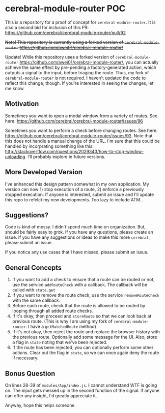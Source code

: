 # cerebral-module-router POC

This is a repository for a proof of concept for `cerebral-module-router`. It is also a second bid for inclusion of this PR: https://github.com/cerebral/cerebral-module-router/pull/92

~~Note! This repository is currently using a forked version of `cerebral-module-router` https://github.com/awei01/cerebral-module-router/~~

Update! While this repository uses a forked version of `cerebral-module-router` https://github.com/awei01/cerebral-module-router/, you can actually achieve the same effect by pre-pending a factory-generated action, which outputs a signal to the input, before triaging the route. Thus, my fork of `cerebral-module-router` is not required. I haven't updated the code to reflect this change, though. If you're interested in seeing the changes, let me know. 

## Motivation

Sometimes you want to open a modal window from a variety of routes. See here: https://github.com/cerebral/cerebral-module-router/issues/96

Sometimes you want to perform a check before changing routes. See here: https://github.com/cerebral/cerebral-module-router/issues/93. Note that this does not handle a manual change of the URL. I'm sure that this could be handled by incorprating something like this: http://stackoverflow.com/questions/2029343/how-to-stop-window-unloading. I'll probably explore in future versions.

## More Developed Version

I've enhanced this design pattern somewhat in my own application. My version can now 1) stop execution of a route, 2) enforce a previously stopped execution. If anyone is interested, submit an issue and I'll update this repo to refelct my new developments. Too lazy to include ATM... 

## Suggestions?
Code is kind of messy. I didn't spend much time on organization. But, should be fairly easy to grok. If you have any questions, please create an issue. If you have any suggestions or ideas to make this more `cerebral`, please submit an issue.

If you notice any use cases that I have missed, please submit an issue.

## General Concepts
1. If you want to add a check to ensure that a route can be routed or not, use the service `addRouteCheck` with a callback. The callback will be called with `state.get`
1. If you want to remove the route check, use the service `removeRouteCheck` with the same callback.
1. Before each route, check that the route is allowed to be routed by looping through all added route checks.
1. If it's okay, then proceed and `storeRoute` so that we can look back at previous route. (This is why I am using my fork of `cerebral-module-router`. I have a `getMatchedRoute` method)
1. If it's not okay, then reject the route and replace the browser history with the previous route. Optionally add some message for the UI. Also, store a flag in `state` noting that we've been rejected.
1. If the route has been rejected, you can optionally perform some other actions. Clear out the flag in `state`, so we can once again deny the route if necessary.

## Bonus Question
On lines 28-39 of `modules/App/index.js`. I cannot understand WTF is going on. The input gets messed up in the second function of the signal. If anyone can offer any insight, I'd greatly appreciate it.

Anyway, hope this helps someone.
